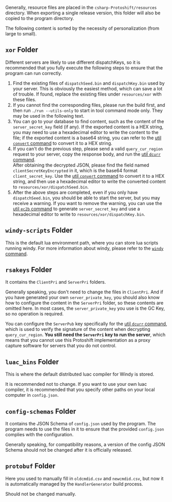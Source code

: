 Generally, resource files are placed in the `csharp-Protoshift/resources` directory. When exporting a single release version, this folder will also be copied to the program directory.

The following content is sorted by the necessity of personalization (from large to small).

## `xor` Folder

Different servers are likely to use different dispatchKeys, so it is recommended that you fully execute the following steps to ensure that the program can run correctly.

1. Find the existing files of `dispatchSeed.bin` and `dispatchKey.bin` used by your server. This is obviously the easiest method, which can save a lot of trouble. If found, replace the existing files under `resources/xor` with these files.
2. If you cannot find the corresponding files, please run the build first, and then run `./run --utils-only` to start in tool command mode only. They may be used in the following text.
3. You can go to your database to find content, such as the content of the `server_secret_key` field (if any). If the exported content is a HEX string, you may need to use a hexadecimal editor to write the content to the file; if the exported content is a base64 string, you can refer to the [util `convert` command](EN_Commands#convert-command) to convert it to a HEX string.
4. If you can't do the previous step, please send a valid `query_cur_region` request to your server, copy the response body, and run the [util `dcurr` command](EN_Commands#dcurr-command).  
   After obtaining the decrypted JSON, please find the field named `clientSecretKeyEncrypted` in it, which is the base64 format `client_secret_key`. Use the [util `convert` command](EN_Commands#convert-command) to convert it to a HEX string, and then use a hexadecimal editor to write the converted content to `resources/xor/dispatchSeed.bin`.
5. After the above steps are completed, even if you only have `dispatchSeed.bin`, you should be able to start the server, but you may receive a warning. If you want to remove the warning, you can use the [util `ec2b` command](EN_Commands#ec2b-command) to generate `server_secret_key` and use a hexadecimal editor to write to `resources/xor/dispatchKey.bin`.

## `windy-scripts` Folder

This is the default lua environment path, where you can store lua scripts running windy. For more information about windy, please refer to the [`windy` command](EN_Commands#windy-command).

## `rsakeys` Folder

It contains the `ClientPri` and `ServerPri` folders.

Generally speaking, you don't need to change the files in `ClientPri`. And if you have generated your own `server_private_key`, you should also know how to configure the content in the `ServerPri` folder, so these contents are omitted here. In most cases, the `server_private_key` you use is the GC Key, so no operation is required.

You can configure the `ServerPub` key specifically for the [util `dcurr` command](EN_Commands#dcurr-command), which is used to verify the signature of the content when decrypting `query_cur_region`. **You still need the `ServerPri` key to run the server**, which means that you cannot use this Protoshift implementation as a proxy capture software for servers that you do not control.

## `luac_bins` Folder

This is where the default distributed luac compiler for Windy is stored.

It is recommended not to change. If you want to use your own luac compiler, it is recommended that you specify other paths on your local computer in `config.json`.

## `config-schemas` Folder

It contains the JSON Schema of `config.json` used by the program. The program needs to use the files in it to ensure that the provided `config.json` complies with the configuration.

Generally speaking, for compatibility reasons, a version of the config JSON Schema should not be changed after it is officially released.

## `protobuf` Folder

Here you used to manually fill in `oldcmdid.csv` and `newcmdid.csv`, but now it is automatically managed by the `HandlerGenerator` build process.

Should not be changed manually.
